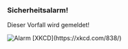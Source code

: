 ### Sicherheitsalarm! 

Dieser Vorfall wird gemeldet! 

<img src="https://imgs.xkcd.com/comics/incident.png" alt="Alarm">
[XKCD](https://xkcd.com/838/)
